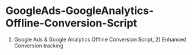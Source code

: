 # GoogleAds-GoogleAnalytics-Offline-Conversion-Script 
 1) Google Ads & Google Analytics Offline Conversion Script, 2) Enhanced Conversion tracking 
